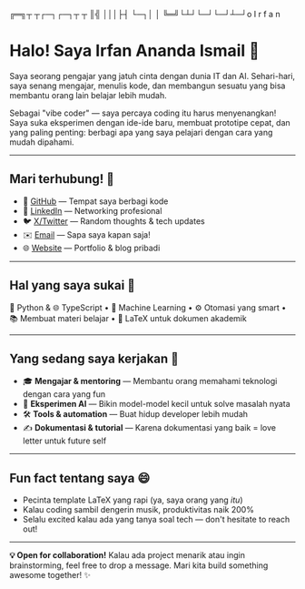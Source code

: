 ╔═╗┬ ┬┌─┐┌─┐┬  ┬
║╣ │││├┤ └─┐│  │
╚═╝└┴┘└─┘└─┘┴─┘o
   I  r  f  a  n

# Halo! Saya Irfan Ananda Ismail 👋

Saya seorang pengajar yang jatuh cinta dengan dunia IT dan AI. Sehari-hari, saya senang mengajar, menulis kode, dan membangun sesuatu yang bisa membantu orang lain belajar lebih mudah.

Sebagai "vibe coder" — saya percaya coding itu harus menyenangkan! Saya suka eksperimen dengan ide-ide baru, membuat prototipe cepat, dan yang paling penting: berbagi apa yang saya pelajari dengan cara yang mudah dipahami.

---

## Mari terhubung! 🤝
- 🐙 [GitHub](YOUR_GITHUB_URL) — Tempat saya berbagi kode  
- 💼 [LinkedIn](YOUR_LINKEDIN_URL) — Networking profesional  
- 🐦 [X/Twitter](YOUR_X_URL) — Random thoughts & tech updates  
- ✉️ [Email](mailto:YOUR_EMAIL) — Sapa saya kapan saja!  
- 🌐 [Website](YOUR_WEBSITE_URL) — Portfolio & blog pribadi

---

## Hal yang saya sukai 💙
🐍 Python & 🌐 TypeScript • 🤖 Machine Learning • ⚙️ Otomasi yang smart • 📚 Membuat materi belajar • 📄 LaTeX untuk dokumen akademik

---

## Yang sedang saya kerjakan 🚀
- 🎓 **Mengajar & mentoring** — Membantu orang memahami teknologi dengan cara yang fun
- 🔬 **Eksperimen AI** — Bikin model-model kecil untuk solve masalah nyata  
- 🛠️ **Tools & automation** — Buat hidup developer lebih mudah
- ✍️ **Dokumentasi & tutorial** — Karena dokumentasi yang baik = love letter untuk future self

---

## Fun fact tentang saya 😄
- Pecinta template LaTeX yang rapi (ya, saya orang yang *itu*)
- Kalau coding sambil dengerin musik, produktivitas naik 200%
- Selalu excited kalau ada yang tanya soal tech — don't hesitate to reach out!

---

**💡 Open for collaboration!** Kalau ada project menarik atau ingin brainstorming, feel free to drop a message. Mari kita build something awesome together! ✨
